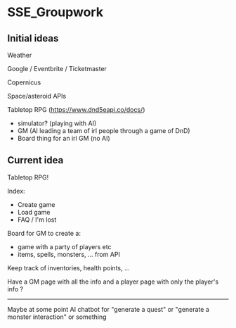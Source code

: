 # SSE_Groupwork

## Initial ideas

Weather

Google / Eventbrite / Ticketmaster

Copernicus

Space/asteroid APIs

Tabletop RPG (https://www.dnd5eapi.co/docs/)
- simulator? (playing with AI)
- GM (AI leading a team of irl people through a game of DnD)
- Board thing for an irl GM (no AI)

## Current idea

Tabletop RPG!

Index:
- Create game
- Load game
- FAQ / I'm lost

Board for GM to create a:
- game with a party of players etc
- items, spells, monsters, ... from API

Keep track of inventories, health points, ...

Have a GM page with all the info and a player page with only the player's info ?

---

Maybe at some point AI chatbot for "generate a quest" or "generate a monster interaction" or something



